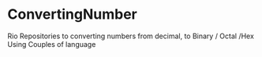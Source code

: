# ConvertingNumber
Rio Repositories to converting numbers from decimal, to Binary / Octal /Hex
Using Couples of language
